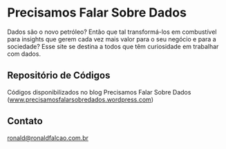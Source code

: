 # Precisamos Falar Sobre Dados
Dados são o novo petróleo? Então que tal transformá-los em combustível para insights que gerem cada vez mais valor para o seu negócio e para a sociedade? Esse site se destina a todos que têm curiosidade em trabalhar com dados.

## Repositório de Códigos

Códigos disponibilizados no blog Precisamos Falar Sobre Dados (www.precisamosfalarsobredados.wordpress.com)

## Contato
ronald@ronaldfalcao.com.br
